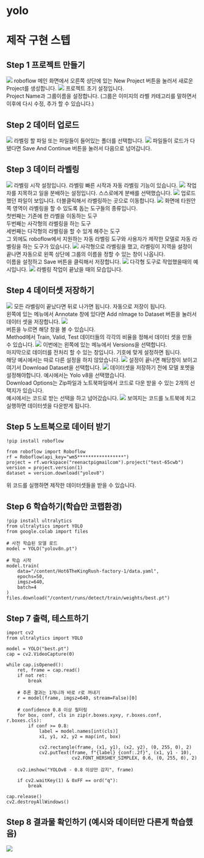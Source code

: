 # yolo
# 제작 구현 스텝
## Step 1 프로젝트 만들기
![](/Yolo1차/산출물/1.png)
roboflow 메인 화면에서 오른쪽 상단에 있는 New Project 버튼을 눌러서 새로운 Project를 생성합니다.
![](/Yolo1차/산출물/2.png)
프로젝트 초기 설정입니다.<br>
Project Name과 그룹이름을 설정합니다. (그룹은 이미지의 라벨 카테고리를 말하면서 이후에 다시 수정, 추가 할 수 있습니다.)
## Step 2 데이터 업로드
![](/Yolo1차/산출물/3.png)
라벨링 할 파일 또는 파일들이 들어있는 폴더를 선택합니다.
![](/Yolo1차/산출물/4.png)
파일들이 로드가 다 됐다면 Save And Continue 버튼을 눌러서 다음으로 넘어갑니다.
## Step 3 데이터 라벨링
![](/Yolo1차/산출물/5.png)
라벨링 시작 설정입니다. 라벨링 빠른 시작과 자동 라벨링 기능이 있습니다.
![](/Yolo1차/산출물/6.png)
작업자를 지목하고 일을 분배하는 설정입니다. 스스로에게 분배를 선택했습니다.
![](/Yolo1차/산출물/7.png)
업로드했던 파일이 보입니다. 더블클릭해서 라벨링하는 곳으로 이동합니다.
![](/Yolo1차/산출물/8.png)
화면에 타원안쪽 영역이 라벨링을 할 수 있도록 돕는 도구들의 종류입니다.<br>
첫번째는 기존에 한 라벨을 이동하는 도구<br>
두번째는 사각형의 라벨링을 하는 도구<br>
세번째는 다각형의 라벨링을 할 수 있게 해주는 도구<br>
그 외에도 roboflow에서 지원하는 자동 라벨링 도구와 사용자가 제작한 모델로 자동 라벨링을 하는 도구가 있습니다.
![](/Yolo1차/산출물/9.png)
사각형으로 라벨링을 했고, 라벨링이 지역을 설정이 끝나면 자동으로 왼쪽 상단에 그룹의 이름을 정할 수 있는 창이 나옵니다.<br>
이름을 설정하고 Save 버튼을 클릭해서 저장합니다.
![](/Yolo1차/산출물/10.png)
다각형 도구로 작업했을때의 예시입니다.
![](/Yolo1차/산출물/11.png)
라벨링 작업이 끝났을 때의 모습입니다.
## Step 4 데이터셋 저장하기
![](/Yolo1차/산출물/12.png)
모든 라벨링이 끝났다면 뒤로 나가면 됩니다. 자동으로 저장이 됩니다.<br>
왼쪽에 있는 메뉴에서 Annotate 창에 있다면 Add nImage to Dataset 버튼을 눌러서 데이터 셋을 저장합니다.
![](/Yolo1차/산출물/13.png)<br>
버튼을 누르면 해당 창을 볼 수 있습니다.<br>
Method에서 Train, Valid, Test 데이터들의 각각의 비율을 정해서 데이터 셋을 만들 수 있습니다.
![](/Yolo1차/산출물/14.png)
이번에는 왼쪽에 있는 메뉴에서 Versions을 선택합니다.<br>
마지막으로 데이터를 전처리 할 수 있는 창입니다. 기호에 맞게 설정하면 됩니다.<br>
해당 예시에서는 따로 다른 설정을 하지 않았습니다.
![](/Yolo1차/산출물/15.png)
설정이 끝나면 해당창이 보이고 여기서 Download Dataset을 선택합니다.
![](/Yolo1차/산출물/16.png)
데이터셋을 저장하기 전에 모델 포멧을 설정해야합니다. 예시에서는 Yolo v8을 선택했습니다.<br>
Download Options는 Zip파일과 노트북파일에서 코드로 다운 받을 수 있는 2개의 선택지가 있습니다.<br>
예시에서는 코드로 받는 선택을 하고 넘어갔습니다.
![](/Yolo1차/산출물/17.png)
보여지는 코드를 노트북에 치고 실행하면 데이터셋을 다운받게 됩니다.
## Step 5 노트북으로 데이터 받기
```
!pip install roboflow

from roboflow import Roboflow
rf = Roboflow(api_key="wm5*****************")
project = rf.workspace("reenactpigmailcom").project("test-65cwb")
version = project.version(1)
dataset = version.download("yolov8")
```
위 코드를 실행하면 제작한 데이터셋들을 받을 수 있습니다.
## Step 6 학습하기(학습만 코랩환경)
```
!pip install ultralytics
from ultralytics import YOLO
from google.colab import files

# 사전 학습된 모델 로드
model = YOLO("yolov8n.pt")

# 학습 시작
model.train(
    data="/content/Hot6TheKingRush-factory-1/data.yaml",
    epochs=50,
    imgsz=640,
    batch=4
)
files.download("/content/runs/detect/train/weights/best.pt")
```
## Step 7 출력, 테스트하기
```
import cv2
from ultralytics import YOLO

model = YOLO("best.pt")
cap = cv2.VideoCapture(0)

while cap.isOpened():
    ret, frame = cap.read()
    if not ret:
        break

    # 추론 결과는 1개니까 바로 r로 꺼내기
    r = model(frame, imgsz=640, stream=False)[0]

    # confidence 0.8 이상 필터링
    for box, conf, cls in zip(r.boxes.xyxy, r.boxes.conf, r.boxes.cls):
        if conf >= 0.8:
            label = model.names[int(cls)]
            x1, y1, x2, y2 = map(int, box)

            cv2.rectangle(frame, (x1, y1), (x2, y2), (0, 255, 0), 2)
            cv2.putText(frame, f"{label} {conf:.2f}", (x1, y1 - 10),
                        cv2.FONT_HERSHEY_SIMPLEX, 0.6, (0, 255, 0), 2)

    cv2.imshow("YOLOv8 - 0.8 이상만 감지", frame)

    if cv2.waitKey(1) & 0xFF == ord("q"):
        break

cap.release()
cv2.destroyAllWindows()

```
## Step 8 결과물 확인하기 (예시와 데이터만 다른게 학습했음)
![](/Yolo1차/산출물/결과물.png)





